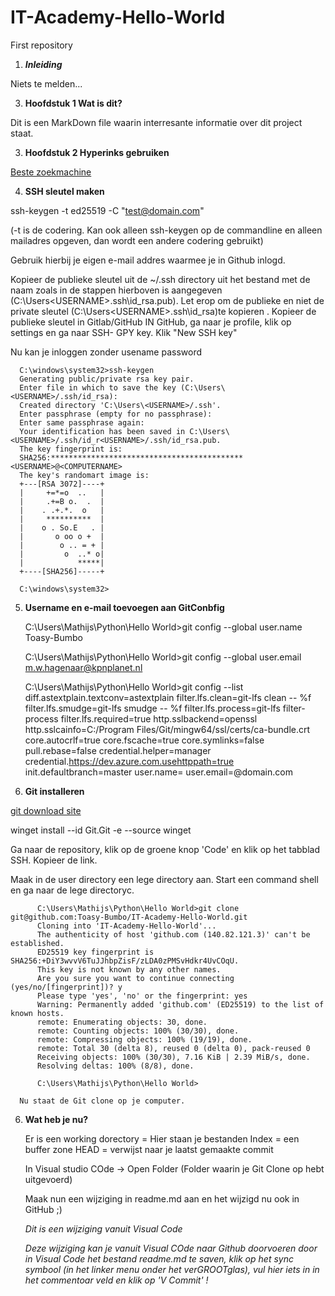 # IT-Academy-Hello-World
First repository
1. _**Inleiding**_

Niets te melden...

3. **Hoofdstuk 1 Wat is dit?**

Dit is een MarkDown file waarin interresante informatie over dit project staat.

3. **Hoofdstuk 2 Hyperinks gebruiken**

[Beste zoekmachine](https://duckduckgo.com)

4. **SSH sleutel maken**

ssh-keygen -t ed25519 -C "test@domain.com"

(-t is de codering. Kan ook alleen ssh-keygen <enter> op de commandline en alleen mailadres opgeven, dan wordt een andere codering gebruikt) 

Gebruik hierbij je eigen e-mail addres waarmee je in Github inlogd.

Kopieer de publieke sleutel uit de ~/.ssh directory uit het bestand met de naam zoals in de stappen hierboven is aangegeven (C:\Users\<USERNAME>\.ssh\id_rsa.pub).
Let erop om de publieke en niet de private sleutel (C:\Users\<USERNAME>\.ssh\id_rsa)te kopieren . Kopieer de publieke sleutel in Gitlab/GitHub
IN GitHub, ga naar je profile, klik op settings en ga naar SSH- GPY key.
Klik "New SSH key"

Nu kan je inloggen zonder usename password

      C:\windows\system32>ssh-keygen
      Generating public/private rsa key pair.
      Enter file in which to save the key (C:\Users\<USERNAME>/.ssh/id_rsa):
      Created directory 'C:\Users\<USERNAME>/.ssh'.
      Enter passphrase (empty for no passphrase):
      Enter same passphrase again:
      Your identification has been saved in C:\Users\<USERNAME>/.ssh/id_r<USERNAME>/.ssh/id_rsa.pub.
      The key fingerprint is:
      SHA256:******************************************* <USERNAME>@<COMPUTERNAME>
      The key's randomart image is:
      +---[RSA 3072]----+
      |     +=*=o  ..   |
      |     .+=B o.  .  |
      |    . .+.*.  o   |
      |     **********  |
      |    o . So.E   . |
      |       o oo o +  |
      |        o .. = + |
      |         o  ..* o|
      |            *****|
      +----[SHA256]-----+

      C:\windows\system32>



5. **Username en e-mail toevoegen aan GitConbfig**

      C:\Users\Mathijs\Python\Hello World>git config --global user.name Toasy-Bumbo

      C:\Users\Mathijs\Python\Hello World>git config --global user.email m.w.hagenaar@kpnplanet.nl

      C:\Users\Mathijs\Python\Hello World>git config --list
      diff.astextplain.textconv=astextplain
      filter.lfs.clean=git-lfs clean -- %f
      filter.lfs.smudge=git-lfs smudge -- %f
      filter.lfs.process=git-lfs filter-process
      filter.lfs.required=true
      http.sslbackend=openssl
      http.sslcainfo=C:/Program Files/Git/mingw64/ssl/certs/ca-bundle.crt
      core.autocrlf=true
      core.fscache=true
      core.symlinks=false
      pull.rebase=false
      credential.helper=manager
      credential.https://dev.azure.com.usehttppath=true
      init.defaultbranch=master
      user.name=<Git username>
      user.email=<test>@domain.com
      
6. **Git installeren**

  [git download site](https://git-scm.com/download/win)

  winget install --id Git.Git -e --source winget
  
  Ga naar de repository, klik op de groene knop 'Code' en klik op het tabblad SSH. Kopieer de link.
  
  Maak in de user directory een lege directory aan. Start een command shell en ga naar de lege directoryc.
  
          C:\Users\Mathijs\Python\Hello World>git clone git@github.com:Toasy-Bumbo/IT-Academy-Hello-World.git
          Cloning into 'IT-Academy-Hello-World'...
          The authenticity of host 'github.com (140.82.121.3)' can't be established.
          ED25519 key fingerprint is SHA256:+DiY3wvvV6TuJJhbpZisF/zLDA0zPMSvHdkr4UvCOqU.
          This key is not known by any other names.
          Are you sure you want to continue connecting (yes/no/[fingerprint])? y
          Please type 'yes', 'no' or the fingerprint: yes
          Warning: Permanently added 'github.com' (ED25519) to the list of known hosts.
          remote: Enumerating objects: 30, done.
          remote: Counting objects: 100% (30/30), done.
          remote: Compressing objects: 100% (19/19), done.
          remote: Total 30 (delta 8), reused 0 (delta 0), pack-reused 0
          Receiving objects: 100% (30/30), 7.16 KiB | 2.39 MiB/s, done.
          Resolving deltas: 100% (8/8), done.

          C:\Users\Mathijs\Python\Hello World>
      
      Nu staat de Git clone op je computer.
      
  6. **Wat heb je nu?**
      
      Er is een working dorectory = Hier staan je bestanden
      Index = een buffer zone
      HEAD = verwijst naar je laatst gemaakte commit
      
      In Visual studio COde -> Open Folder (Folder waarin je Git Clone op hebt uitgevoerd)
      
      Maak nun een wijziging in readme.md aan en het wijzigd nu ook in GitHub ;)
      
      _Dit is een wijziging vanuit Visual Code_
      
      _Deze wijziging kan je vanuit Visual COde naar Github doorvoeren door in Visual Code het bestand readme.md te saven, klik op het sync symbool (in het linker menu onder het verGROOTglas), vul hier iets in in het commentoar veld en klik op 'V Commit' !_ 
      
  
  

